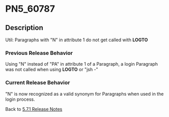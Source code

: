 # PN5_60787

<PageHeader />

## Description

Util: Paragraphs with "N" in attribute 1 do not get called with **LOGTO**

### Previous Release Behavior

Using "N" instead of "PA" in attribute 1 of a Paragraph, a login Paragraph was not called when using **LOGTO** or "jsh -"

### Current Release Behavior

"N" is now recognized as a valid synonym for Paragraphs when used in the login process.

Back to [5.7.1 Release Notes](./../jbase-5.7.1-release-notes/README.md)
  
<PageFooter />
